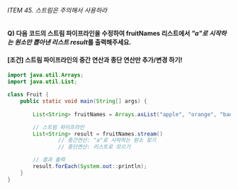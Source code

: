 ###### ITEM 45. 스트림은 주의해서 사용하라

#### Q) 다음 코드의 스트림 파이프라인을 수정하여 fruitNames 리스트에서 *"a"로 시작하는 원소만 뽑아낸 리스트 result*를 출력해주세요.

#### [조건] 스트림 파이프라인의 중간 연산과 종단 연산만 추가/변경 하기!


```java
import java.util.Arrays;
import java.util.List;

class Fruit {
    public static void main(String[] args) {
        
        List<String> fruitNames = Arrays.asList("apple", "orange", "banana", "grape", "apricot", "kiwi");

        // 스트림 파이프라인
        List<String> result = fruitNames.stream()
                // 중간연산: "a"로 시작하는 원소 찾기
                // 종단연산: 리스트로 모으기

        // 결과 출력
        result.forEach(System.out::println);
    }
}

```